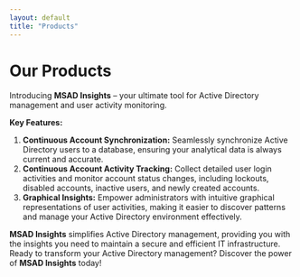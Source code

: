 ```yaml
---
layout: default
title: "Products"
---
```


# Our Products  
Introducing **MSAD Insights** – your ultimate tool for Active Directory management and user activity monitoring.  

**Key Features:**  
1. **Continuous Account Synchronization:** Seamlessly synchronize Active Directory users to a database, ensuring your analytical data is always current and accurate.  
2. **Continuous Account Activity Tracking:** Collect detailed user login activities and monitor account status changes, including lockouts, disabled accounts, inactive users, and newly created accounts.  
3. **Graphical Insights:** Empower administrators with intuitive graphical representations of user activities, making it easier to discover patterns and manage your Active Directory environment effectively.
 
**MSAD Insights** simplifies Active Directory management, providing you with the insights you need to maintain a secure and efficient IT infrastructure. Ready to transform your Active Directory management? Discover the power of **MSAD Insights** today!


